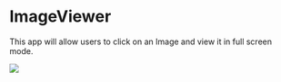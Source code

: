 # ImageViewer
This app will allow users to click on an Image and view it in full screen mode.

<a href="https://giphy.com/gifs/eFrQ4jv2U16Tu"><img src="https://giphy.com/embed/eFrQ4jv2U16Tu"></a>
